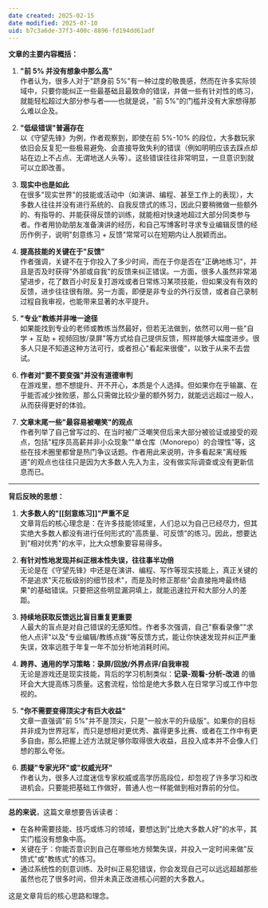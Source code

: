```yaml
---
date created: 2025-02-15
date modified: 2025-07-10
uid: b7c3a6de-37f3-400c-8896-fd194dd61adf
---
```

**文章的主要内容概括：**

1. **"前 5% 并没有想象中那么高"**  
    作者认为，很多人对于"跻身前 5%"有一种过度的敬畏感，然而在许多实际领域中，只要你能纠正一些最基础且最致命的错误，并做一些有针对性的练习，就能轻松超过大部分参与者——也就是说，"前 5%"的门槛并没有大家想得那么难以企及。
    
2. **"低级错误"普遍存在**  
    以《守望先锋》为例，作者观察到，即使在前 5%-10% 的段位，大多数玩家依旧会反复犯一些极易避免、会直接导致失利的错误（例如明明应该去踩点却站在边上不占点、无谓地送人头等）。这些错误往往非常明显，一旦意识到就可以立即改善。
    
3. **现实中也是如此**  
    在很多"现实世界"的技能或活动中（如演讲、编程、甚至工作上的表现），大多数人往往并没有进行系统的、自我反馈式的练习，因此只要稍微做一些额外的、有指导的、并能获得反馈的训练，就能相对快速地超过大部分同类参与者。作者用协助朋友准备演讲的经历，和自己写博客时寻求专业编辑反馈的经历作例子，说明"刻意练习 + 反馈"常常可以在短期内让人脱颖而出。
    
4. **提高技能的关键在于"反馈"**  
    作者强调，关键不在于你投入了多少时间，而在于你是否在"正确地练习"，并且是否及时获得"外部或自我"的反馈来纠正错误。一方面，很多人虽然非常渴望进步，花了数百小时反复打游戏或者日常练习某项技能，但如果没有有效的反馈，进步往往很有限。另一方面，即便是非专业的外行反馈，或者自己录制过程自我审视，也能带来显著的水平提升。
    
5. **"专业"教练并非唯一途径**  
    如果能找到专业的老师或教练当然最好，但若无法做到，依然可以用一些"自学 + 互助 + 视频回放/录屏"等方式给自己提供反馈，照样能够大幅度进步。很多人只是不知道这种方法可行，或者担心"看起来很傻"，以致于从来不去尝试。
    
6. **作者对"要不要变强"并没有道德审判**  
    在游戏里，想不想提升、开不开心，本质是个人选择。但如果你在乎输赢、在乎能否减少挫败感，那么只需做比较少量的额外努力，就能远远超过一般人，从而获得更好的体验。
    
7. **文章末尾一些"最容易被嘲笑"的观点**  
    作者列举了自己曾写过的、在当时被广泛嘲笑但后来大部分被验证或接受的观点，包括"程序员高薪并非小众现象""单仓库（Monorepo）的合理性"等，这些在技术圈里都曾是热门争议话题。作者用此来说明，许多看起来"离经叛道"的观点也往往只是因为大多数人先入为主，没有做实际调查或没有更新信息而已。
    

---

**背后反映的思想：**

1. **大多数人的"[[刻意练习]]"严重不足**  
    文章背后的核心理念是：在许多技能领域里，人们总以为自己已经尽力，但其实绝大多数人都没有进行任何形式的"高质量、可反馈"的练习。因此，想要达到"相对优秀"的水平，比大众想象要容易得多。
    
2. **有针对性地发现并纠正根本性失误，往往事半功倍**  
    无论是在《守望先锋》中还是在演讲、编程、写作等现实技能上，真正关键的不是追求"天花板级别的细节技术"，而是及时修正那些"会直接拖垮最终结果"的基础错误。只要把这些明显漏洞填上，就能迅速拉开和大部分人的差距。
    
3. **持续地获取反馈远比盲目重复更重要**  
    人最大的盲点是对自己错误的无感知性。作者多次强调，自己"察看录像""求他人点评"以及"专业编辑/教练点拨"等反馈方式，能让你快速发现并纠正严重失误，效率远胜于年复一年不加分析地消耗时间。
    
4. **跨界、通用的学习策略：录屏/回放/外界点评/自我审视**  
    无论是游戏还是现实技能，背后的学习机制类似：**记录-观看-分析-改进** 的循环会大大提高练习质量。这套流程，恰恰是绝大多数人在日常学习或工作中忽视的。
    
5. **"你不需要变得顶尖才有巨大收益"**  
    文章一直强调"前 5%"并不是顶尖，只是"一般水平的升级版"。如果你的目标并非成为世界冠军，而只是想相对更优秀、赢得更多比赛、或者在工作中有更多自由，那么把握上述方法就足够你取得很大收益，且投入成本并不会像人们想的那么夸张。
    
6. **质疑"专家光环"或"权威光环"**  
    作者认为，很多人过度迷信专家权威或高学历高段位，却忽视了许多学习和改进机会。只要能把基础工作做好，普通人也一样能做到相对靠前的分位。
    

---

**总的来说**，这篇文章想要告诉读者：

- 在各种需要技能、技巧或练习的领域，要想达到"比绝大多数人好"的水平，其实门槛没有想象中高。
- 关键在于：你能否意识到自己在哪些地方频繁失误，并投入一定时间来做"反馈式"或"教练式"的练习。
- 通过系统性的刻意训练、及时纠正易犯错误，你会发现自己可以远远超越那些虽然也花了很多时间，但并未真正改进核心问题的大多数人。

这是文章背后的核心思路和理念。
